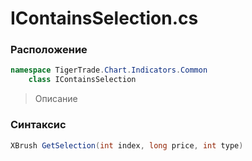 
# IContainsSelection.cs
### Расположение
```csharp
namespace TigerTrade.Chart.Indicators.Common  
    class IContainsSelection
```

> Описание

### Синтаксис
```csharp
XBrush GetSelection(int index, long price, int type)
```
